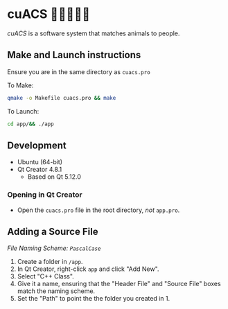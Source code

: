# cuACS  🐶🐱🐰👩‍💻
_cuACS_ is a software system that matches animals to people.

## Make and Launch instructions
Ensure you are in the same directory as `cuacs.pro`

To Make:
```bash
qmake -o Makefile cuacs.pro && make
```
To Launch:
```bash
cd app/&& ./app
```

## Development
* Ubuntu (64-bit)
* Qt Creator 4.8.1
  * Based on Qt 5.12.0
  
### Opening in Qt Creator
* Open the `cuacs.pro` file in the root directory, _not_ `app.pro`.
  
## Adding a Source File
_File Naming Scheme: `PascalCase`_
1. Create a folder in `/app`.
2. In Qt Creator, right-click `app` and click "Add New".
3. Select "C++ Class".
4. Give it a name, ensuring that the "Header File" and "Source File" boxes match the naming scheme.
5. Set the "Path" to point the the folder you created in 1.
